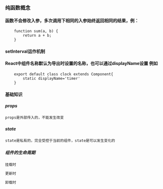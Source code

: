 <!--
 * @Description: This is React basics.
 * @Author: dailinbo
 * @Date: 2019-11-26 09:32:59
 * @LastEditors: Aiden
 * @LastEditTime: 2020-10-28 13:20:06
 -->
### 纯函数概念
#### 函数不会修改入参，多次调用下相同的入参始终返回相同的结果，例：
```
    function sum(a, b) {
        return a + b;
    }
```
#### setInterval运作机制

#### React中组件名称默认为导出时设置的名称，也可以通过displayName设置 例如
```
    export default class clock extends Component{
        static displayName='timer'
    }
```

#### 基础知识
##### props
```bash
props是外部传入的，不能发生改变
```
##### state
```bash
state是私有的，完全受控于当前的组件，state是可以发生变化的
```

##### 组件的生命周期
```bash
挂载时

更新时

卸载时
```